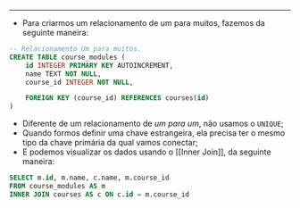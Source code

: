___
- Para criarmos um relacionamento de um para muitos, fazemos da seguinte maneira:
```sql
-- Relacionamento Um para muitos.
CREATE TABLE course_modules (
	id INTEGER PRIMARY KEY AUTOINCREMENT,
	name TEXT NOT NULL,
	course_id INTEGER NOT NULL,

	FOREIGN KEY (course_id) REFERENCES courses(id)
)
```
- Diferente de um relacionamento de *um para um*, não usamos o `UNIQUE`;
- Quando formos definir uma chave estrangeira, ela precisa ter o mesmo tipo da chave primária da qual vamos conectar;
- E podemos visualizar os dados usando o [[Inner Join]], da seguinte maneira:
```sql
SELECT m.id, m.name, c.name, m.course_id 
FROM course_modules AS m
INNER JOIN courses AS c ON c.id = m.course_id
```
